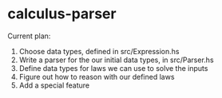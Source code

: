 # calculus-parser

Current plan:
1. Choose data types, defined in src/Expression.hs
2. Write a parser for the our initial data types, in src/Parser.hs
3. Define data types for laws we can use to solve the inputs
4. Figure out how to reason with our defined laws
5. Add a special feature